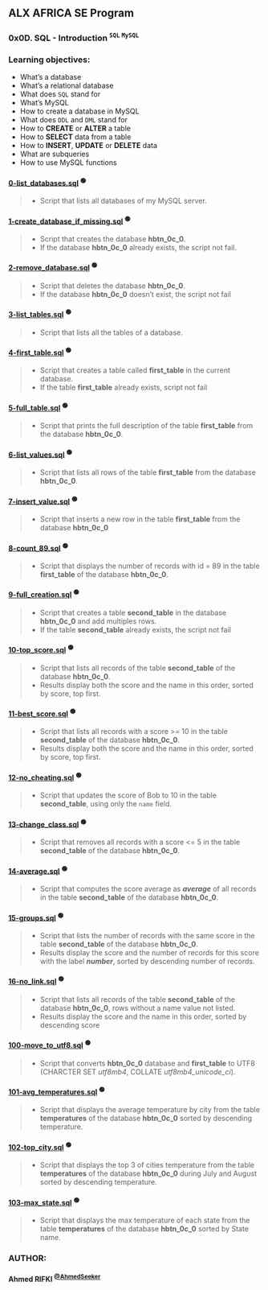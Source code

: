 ## ALX AFRICA SE Program

### **0x0D. SQL - Introduction <sup>`` SQL `` `` MySQL ``</sup>**

### **Learning objectives:**
 - What’s a database
 - What’s a relational database
 - What does ``SQL`` stand for
 - What’s MySQL
 - How to create a database in MySQL
 - What does ``DDL`` and ``DML`` stand for
 - How to __CREATE__ or __ALTER__ a table
 - How to __SELECT__ data from a table
 - How to __INSERT__, __UPDATE__ or __DELETE__ data
 - What are subqueries
 - How to use MySQL functions


#### [0-list_databases.sql](0-list_databases.sql) <sup>:green_circle:</sup> <!-- :computer:💻 :mag_right:🔎 :mag:🔍 :bulb:💡 -->
> - Script that lists all databases of my MySQL server.

#### [1-create_database_if_missing.sql](1-create_database_if_missing.sql) <sup>:green_circle:</sup> <!-- :computer:💻 :mag_right:🔎 :mag:🔍 :bulb:💡 -->
> - Script that creates the database __hbtn_0c_0__.
> - If the database __hbtn_0c_0__ already exists, the script not fail.

#### [2-remove_database.sql](2-remove_database.sql) <sup>:green_circle:</sup> <!-- :computer:💻 :mag_right:🔎 :mag:🔍 :bulb:💡 -->
> - Script that deletes the database __hbtn_0c_0__.
> - If the database __hbtn_0c_0__ doesn’t exist, the script not fail

#### [3-list_tables.sql](3-list_tables.sql) <sup>:green_circle:</sup> <!-- :computer:💻 :mag_right:🔎 :mag:🔍 :bulb:💡 -->
> - Script that lists all the tables of a database.

#### [4-first_table.sql](4-first_table.sql) <sup>:green_circle:</sup> <!-- :computer:💻 :mag_right:🔎 :mag:🔍 :bulb:💡 -->
> - Script that creates a table called __first_table__ in the current database.
> - If the table __first_table__ already exists, script not fail

#### [5-full_table.sql](5-full_table.sql) <sup>:green_circle:</sup> <!-- :computer:💻 :mag_right:🔎 :mag:🔍 :bulb:💡 -->
> - Script that prints the full description of the table __first_table__ from the database __hbtn_0c_0__.

#### [6-list_values.sql](6-list_values.sql) <sup>:green_circle:</sup> <!-- :computer:💻 :mag_right:🔎 :mag:🔍 :bulb:💡 -->
> - Script that lists all rows of the table __first_table__ from the database __hbtn_0c_0__.

#### [7-insert_value.sql](7-insert_value.sql) <sup>:green_circle:</sup> <!-- :computer:💻 :mag_right:🔎 :mag:🔍 :bulb:💡 -->
> - Script that inserts a new row in the table __first_table__ from the database __hbtn_0c_0__


#### [8-count_89.sql](8-count_89.sql) <sup>:green_circle:</sup> <!-- :computer:💻 :mag_right:🔎 :mag:🔍 :bulb:💡 -->
> - Script that displays the number of records with id = 89 in the table __first_table__ of the database __hbtn_0c_0__.

#### [9-full_creation.sql](9-full_creation.sql) <sup>:green_circle:</sup> <!-- :computer:💻 :mag_right:🔎 :mag:🔍 :bulb:💡 -->
> - Script that creates a table __second_table__ in the database __hbtn_0c_0__ and add multiples rows.
> - If the table __second_table__ already exists, the script not fail

#### [10-top_score.sql](10-top_score.sql) <sup>:green_circle:</sup> <!-- :computer:💻 :mag_right:🔎 :mag:🔍 :bulb:💡 -->
> - Script that lists all records of the table __second_table__ of the database __hbtn_0c_0__.
> - Results display both the score and the name in this order, sorted by score, top first.

#### [11-best_score.sql](11-best_score.sql) <sup>:green_circle:</sup> <!-- :computer:💻 :mag_right:🔎 :mag:🔍 :bulb:💡 -->
> - Script that lists all records with a score >= 10 in the table __second_table__ of the database __hbtn_0c_0__.
> - Results display both the score and the name in this order, sorted by score, top first.

#### [12-no_cheating.sql](12-no_cheating.sql) <sup>:green_circle:</sup> <!-- :computer:💻 :mag_right:🔎 :mag:🔍 :bulb:💡 -->
> - Script that updates the score of Bob to 10 in the table __second_table__, using only the ``name`` field.

#### [13-change_class.sql](13-change_class.sql) <sup>:green_circle:</sup> <!-- :computer:💻 :mag_right:🔎 :mag:🔍 :bulb:💡 -->
> - Script that removes all records with a score <= 5 in the table __second_table__ of the database __hbtn_0c_0__.

#### [14-average.sql](14-average.sql) <sup>:green_circle:</sup> <!-- :computer:💻 :mag_right:🔎 :mag:🔍 :bulb:💡 -->
> - Script that computes the score average as **_average_** of all records in the table __second_table__ of the database __hbtn_0c_0__.

#### [15-groups.sql](15-groups.sql) <sup>:green_circle:</sup> <!-- :computer:💻 :mag_right:🔎 :mag:🔍 :bulb:💡 -->
> - Script that lists the number of records with the same score in the table __second_table__ of the database __hbtn_0c_0__.
> - Results display the score and the number of records for this score with the label **_number_**, sorted by descending number of records.

#### [16-no_link.sql](16-no_link.sql) <sup>:green_circle:</sup> <!-- :computer:💻 :mag_right:🔎 :mag:🔍 :bulb:💡 -->
> - Script that lists all records of the table __second_table__ of the database __hbtn_0c_0__, rows without a name value not listed.
> - Results display the score and the name in this order, sorted by descending score

#### [100-move_to_utf8.sql](100-move_to_utf8.sql) <sup>:green_circle:</sup> <!-- :computer:💻 :mag_right:🔎 :mag:🔍 :bulb:💡 -->
> - Script that converts __hbtn_0c_0__ database and __first_table__ to UTF8 (CHARCTER SET _utf8mb4_, COLLATE *utf8mb4_unicode_ci*).

#### [101-avg_temperatures.sql]() <sup>:green_circle:</sup> <!-- :computer:💻 :mag_right:🔎 :mag:🔍 :bulb:💡 -->
> - Script that displays the average temperature by city from the table __temperatures__ of the database __hbtn_0c_0__
sorted by descending temperature.

#### [102-top_city.sql](102-top_city.sql) <sup>:green_circle:</sup> <!-- :computer:💻 :mag_right:🔎 :mag:🔍 :bulb:💡 -->
> - Script that displays the top 3 of cities temperature from the table __temperatures__ of the database __hbtn_0c_0__ during July and August sorted by descending temperature.

#### [103-max_state.sql](103-max_state.sql) <sup>:green_circle:</sup> <!-- :computer:💻 :mag_right:🔎 :mag:🔍 :bulb:💡 -->
> - Script that displays the max temperature of each state from the table __temperatures__ of the database __hbtn_0c_0__ sorted by State name.

### AUTHOR:
#### **Ahmed RIFKI** <sup>[@AhmedSeeker](https://github.com/AhmedSeeker)</sup>
